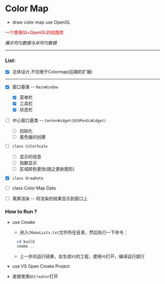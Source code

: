 # Color Map
- draw color map use OpenGL

<p style="color:red">一个使用Qt+OpenGL的绘图库</p> 

_展示均匀数据与非均匀数据_

---

### List:

- [x] 总体设计,不仅限于Colormap(后期的扩展)

---

- [x] 窗口基类 -- `MainWindow`
  - [x] 菜单栏 
  - [x] 工具栏
  - [x] 状态栏
- [ ] 中心窗口基类 -- `CenterWidget(QtOPenGLWidget)`
  - [ ] 初始化
  - [ ] 着色器的创建
- [ ] `class ColorScale`
  - [ ] 显示的信息
  - [ ] 指数显示 
  - [ ] 区域颜色更改(随之更新图形)

- [x]  `class DrawData`
  - [ ] class Color Map Data
- [ ] 离屏渲染 -- 将渲染的结果显示到窗口上



### How to Run ?

- use Cmake 
	- 进入`CMakeLists.txt`文件所在目录，然后执行一下命令：

  	```powershell
      cd build
      cmake ..
  	```

	- 上一步的运行结果，会生成`VS`的工程，使用`VS`打开，编译运行就行

- use VS Open Cmake Project

- 直接使用`QtCreator`打开





